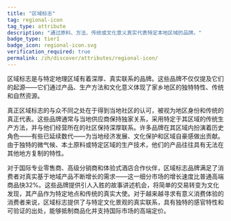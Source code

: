```yaml
---
title: "区域标志"
tag: regional-icon
tag_type: attribute
description: "通过原料、方法、传统或文化意义真实代表特定本地区域的品牌。"
badge_type: tier1
badge_icon: regional-icon.svg
verification_required: true
permalink: /zh/discover/attributes/regional-icon/
---
```


区域标志是与特定地理区域有着深厚、真实联系的品牌。这些品牌不仅仅提及它们的起源——它们通过产品、生产方法和文化意义体现了家乡地区的独特特性、传统和自然资源。

真正区域标志的与众不同之处在于得到当地社区的认可，被视为地区身份和传统的真正代表。这些品牌通常与当地供应商保持独家关系，采用特定于其区域的传统生产方法，并与他们经营所在的社区保持深厚联系。许多品牌在其区域内扮演着历史角色——有些已延续数代——为当地经济发展、文化保护和区域自豪感做出贡献。由于独特的微气候、本土原料或特定区域的生产技术，他们的产品往往具有无法在其他地方复制的特性。

对于国际专业零售商、高级分销商和体验式酒店合作伙伴，区域标志品牌满足了消费者对真实基于地域产品不断增长的需求——这一细分市场的增长速度比普通高端商品快32%。这些品牌提供引人入胜的故事讲述机会，将简单的交易转变为文化发现，其产品作为特定地点和传统的真实大使。对于越来越寻求有意义消费体验的消费者来说，区域标志提供了与特定文化景观的真实联系，具有独特的感官特性和可验证的出处，能够抵制商品化并支持国际市场的高端定价。